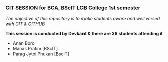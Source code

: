 ### GIT SESSION for BCA, BScIT LCB College 1st semester

*The objective of this repository is to make students aware and well versed with GIT & GITHUB*

**This session is conducted by Devkant & there are 36 students attending it**

- Anan Boro
- Manas Pratim [BScIT]
- Parag Jytoi Phukan [BscIT]
